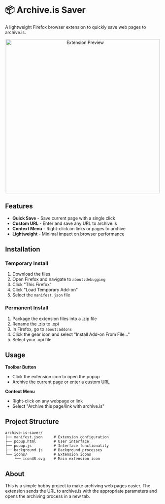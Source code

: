 # 📦 Archive.is Saver

A lightweight Firefox browser extension to quickly save web pages to archive.is.

<div align="center">
  <img src="https://via.placeholder.com/600x300/f1f1f1/3498db?text=Archive.is+Saver" alt="Extension Preview" width="500px">
</div>

## Features

- **Quick Save** - Save current page with a single click
- **Custom URL** - Enter and save any URL to archive.is 
- **Context Menu** - Right-click on links or pages to archive
- **Lightweight** - Minimal impact on browser performance

## Installation

### Temporary Install
1. Download the files
2. Open Firefox and navigate to `about:debugging`
3. Click "This Firefox"
4. Click "Load Temporary Add-on"
5. Select the `manifest.json` file

### Permanent Install
1. Package the extension files into a .zip file
2. Rename the .zip to .xpi
3. In Firefox, go to `about:addons`
4. Click the gear icon and select "Install Add-on From File..."
5. Select your .xpi file

## Usage

**Toolbar Button**
- Click the extension icon to open the popup
- Archive the current page or enter a custom URL

**Context Menu**
- Right-click on any webpage or link
- Select "Archive this page/link with archive.is"

## Project Structure

```
archive-is-saver/
├── manifest.json     # Extension configuration
├── popup.html        # User interface
├── popup.js          # Interface functionality
├── background.js     # Background processes
└── icons/            # Extension icons
    └── icon48.svg    # Main extension icon
```

## About

This is a simple hobby project to make archiving web pages easier. The extension sends the URL to archive.is with the appropriate parameters and opens the archiving process in a new tab.

